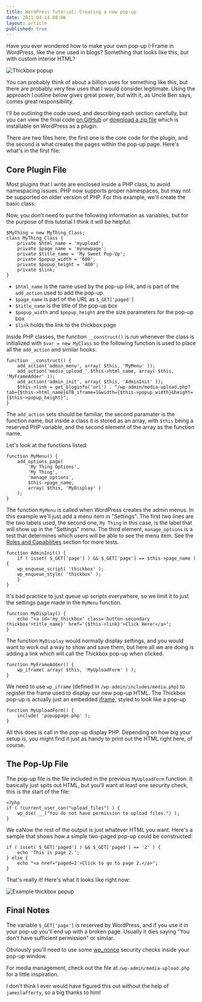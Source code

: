 ```yaml
---
title: WordPress Tutorial: Creating a new pop-up
date: 2011-04-14 08:06
layout: article
published: true
---
```


Have you ever wondered how to make your own pop-up I-Frame in WordPress, like the one used in blogs? Something that looks like this, but with custom interior HTML?

![Thickbox popup](http://www.tobiaslabs.com/media/2011/04/thickboxpopup.jpg)

You can probably think of about a billion uses for something like this, but there are probably very few uses that I would consider legitimate. Using the approach I outline below gives great power, but with it, as Uncle Ben says, comes great responsibility.

I'll be outlining the code used, and describing each section carefully, but you can view the final code [on GitHub](https://www.github.com/tobiaslabs/wordpress-add-thickbox) or [download a zip file](https://github.com/tobiaslabs/wordpress-add-thickbox/archive/master.zip) which is installable on WordPress as a plugin.

There are two files here, the first one is the core code for the plugin, and the second is what creates the pages within the pop-up page. Here's what's in the first file:

## Core Plugin File

Most plugins that I write are enclosed inside a PHP class, to avoid namespacing issues. PHP now supports proper namespaces, but may not be supported on older version of PHP. For this example, we'll create the basic class:

Now, you don't need to put the following information as variables, but for the purpose of this tutorial I think it will be helpful:

	$MyThing = new MyThing_Class;
	class MyThing_Class {
		private $html_name = 'myupload';
		private $page_name = 'mynewpage';
		private $title_name = 'My Sweet Pop-Up';
		private $popup_width = '600';
		private $popup_height = '400';
		private $link;
	}

* `$html_name` is the name used by the pop-up link, and is part of the `add_action` used to add the pop-up.
* `$page_name` is part of the URL as `$_GET['paged']`
* `$title_name` is the title of the pop-up box
* `$popup_width` and `$popup_height` are the size parameters for the pop-up box
* `$link` holds the link to the thickbox page

Inside PHP classes, the function `__construct()` is run whenever the class is initialized with `$var = new MyClass` so the following function is used to place all the `add_action` and similar hooks:

	function __construct() {
		add_action('admin_menu', array( $this, 'MyMenu' ));
		add_action('media_upload_'.$this->html_name, array( $this, 'MyFrameAdder' ));
		add_action('admin_init', array( $this, 'AdminInit' ));
		$this->link = get_bloginfo('url') . "/wp-admin/media-upload.php?tab={$this->html_name}&TB_iframe=1&width={$this->popup_width}&height={$this->popup_height}";
	}

The `add_action` sets should be familiar, the second paramater is the function name, but inside a class it is stored as an array, with `$this` being a reserved PHP variable, and the second element of the array as the function name.

Let's look at the functions listed:


	function MyMenu() {
		add_options_page(
			'My Thing Options',
			'My Thing',
			'manage_options',
			$this->page_name,
			array( $this, 'MyDisplay' )
		);
	}

The function `MyMenu` is called when WordPress creates the admin menus. In this example we'll just add a menu item in "Settings". The first two lines are the two labels used, the second one, `My Thing` in this case, is the label that will show up in the "Settings" menu. The third element, `manage_options` is a test that determines which users will be able to see the menu item. See the [Roles and Capabilities](http://codex.wordpress.org/Roles_and_Capabilities) section for more tests.

	function AdminInit() {
		if ( isset( $_GET['page'] ) && $_GET['page'] == $this->page_name ) {
		wp_enqueue_script( 'thickbox' );
		wp_enqueue_style( 'thickbox' );
		}
	}

It's bad practice to just queue up scripts everywhere, so we limit it to just the settings page made in the `MyMenu` function.

	function MyDisplay() {
		echo "<a id='my_thickbox' class='button-secondary thickbox'>title_name}' href='{$this->link}'>Click Here!</a>";
	}

The function `MyDisplay` would normally display settings, and you would want to work out a way to show and save them, but here all we are doing is adding a link which will call the Thickbox pop-up when clicked.

	function MyFrameAdder() {
		wp_iframe( array( $this, 'MyUploadForm' ) );
	}

We need to use `wp_iframe` (defined in `/wp-admin/includes/media.php`) to register the frame used to display our new pop-up HTML. The Thickbox pop-up is actually just an embedded [iframe](http://en.wikipedia.org/wiki/HTML_element#Frames), styled to look like a pop-up.

	function MyUploadForm() {
		include( 'popuppage.php' );
	}

All this does is call in the pop-up display PHP. Depending on how big your setup is, you might find it just as handy to print out the HTML right here, of course.

## The Pop-Up File

The pop-up file is the file included in the previous `MyUploadForm` function. It basically just spits out HTML, but you'll want at least one security check, this is the start of the file:

	<?php
	if ( !current_user_can("upload_files") ) {
		wp_die( __("You do not have permission to upload files.") );
	}

We caNow the rest of the output is just whatever HTML you want. Here's a sample that shows how a simple two-paged pop-up could be constructed:

	if ( isset( $_GET['paged'] ) && $_GET['paged'] == '2' ) {
		echo 'This is page 2.';
	} else {
		echo "<a href="paged=2'>Click to go to page 2.</a>";
	}

That's really it! Here's what it looks like right now:

![Example thickbox popup](http://www.tobiaslabs.com/media/2011/04/thickboxpopup_new.jpg)

## Final Notes

The variable `$_GET['page']` is reserved by WordPress, and if you use it in your pop-up you'll end up with a broken page. Usually it dies saying "You don't have sufficient permission" or similar.

Obviously you'll need to use some [wp_nonce](http://codex.wordpress.org/Function_Reference/wp_nonce_field) security checks inside your pop-up window.

For media management, check out the file at `/wp-admin/media-upload.php` for a little inspiration.

I don't think I ever would have figured this out without the help of `jameslafferty`, so a big thanks to him!
